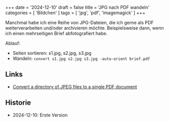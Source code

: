 +++
date = '2024-12-10'
draft = false
title = 'JPG nach PDF wandeln'
categories = [ 'Bildchen' ]
tags = [ 'jpg', 'pdf', 'imagemagick' ]
+++

<!--
JPG nach PDF wandeln
====================
-->

Manchmal habe ich eine Reihe von JPG-Dateien, die ich
gerne als PDF weiterverarbeiten und/oder archivieren
möchte. Beispielsweise dann, wenn ich einen mehrseitigen
Brief abfotografiert habe.

<!--more-->

Ablauf:

- Seiten sortieren: s1.jpg, s2.jpg, s3.jpg
- Wandeln: `convert s1.jpg s2.jpg s3.jpg -auto-orient brief.pdf`

Links
-----

- [Convert a directory of JPEG files to a single PDF document](https://askubuntu.com/questions/246647/convert-a-directory-of-jpeg-files-to-a-single-pdf-document)

Historie
--------

- 2024-12-10: Erste Version
